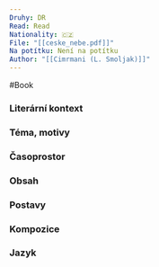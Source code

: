 ```yaml
---
Druhy: DR
Read: Read
Nationality: 🇨🇿
File: "[[ceske_nebe.pdf]]"
Na potítku: Není na potítku
Author: "[[Cimrmani (L. Smoljak)]]"
---
```

#Book
### Literární kontext
### Téma, motivy
### Časoprostor
### Obsah
### Postavy
### Kompozice
### Jazyk